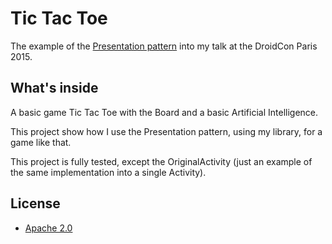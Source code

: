# Tic Tac Toe

The example of the  [Presentation pattern](https://github.com/StanKocken/Presentation/) into my talk at the DroidCon Paris 2015.

## What's inside

A basic game Tic Tac Toe with the Board and a basic Artificial Intelligence.

This project show how I use the Presentation pattern, using my library, for a game like that.

This project is fully tested, except the OriginalActivity (just an example of the same implementation into a single Activity).

## License

* [Apache 2.0](http://www.apache.org/licenses/LICENSE-2.0.html)
